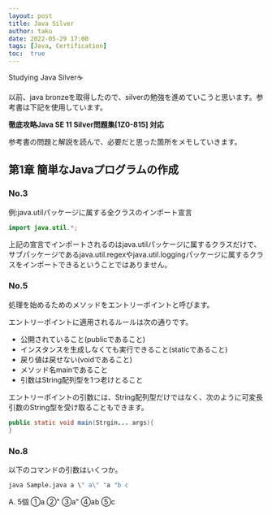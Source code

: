 ```yaml
---
layout: post
title: Java Silver
author: taku
date: 2022-05-29 17:00
tags: [Java, Certification]
toc:  true
---
```


Studying Java Silver☕

以前、java bronzeを取得したので、silverの勉強を進めていこうと思います。参考書は下記を使用しています。

**徹底攻略Java SE 11 Silver問題集[1Z0-815] 対応**
<!-- <img src="https://images-na.ssl-images-amazon.com/images/I/516G9d-lTgL._SX351_BO1,204,203,200_.jpg" width="200px"> -->

参考書の問題と解説を読んで、必要だと思った箇所をメモしていきます。

## 第1章 簡単なJavaプログラムの作成

### No.3

例:java.utilパッケージに属する全クラスのインポート宣言

```java
import java.util.*;
```

上記の宣言でインポートされるのはjava.utilパッケージに属するクラスだけで、サブパッケージであるjava.util.regexやjava.util.loggingパッケージに属するクラスをインポートできるということではありません。

### No.5

処理を始めるためのメソッドをエントリーポイントと呼びます。

エントリーポイントに適用されるルールは次の通りです。

- 公開されていること(publicであること)
- インスタンスを生成しなくても実行できること(staticであること)
- 戻り値は戻せない(voidであること)
- メソッド名mainであること
- 引数はString配列型を1つ老けとること

エントリーポイントの引数には、String配列型だけではなく、次のように可変長引数のString型を受け取ることもできます。

```java
public static void main(Strgin... args){
}
```

### No.8

以下のコマンドの引数はいくつか。

```cmd
java Sample.java a \" a\" "a "b c
```

A. 5個
①a
②"
③a"
④ab
⑤c